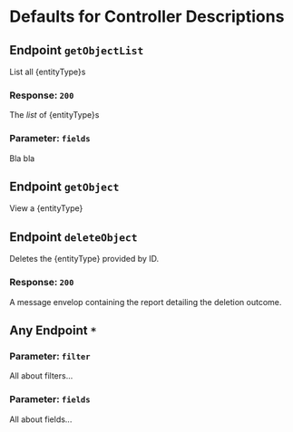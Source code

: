 # Defaults for Controller Descriptions

## Endpoint `getObjectList`

List all {entityType}s

### Response: `200`
The _list_ of {entityType}s

### Parameter: `fields`
Bla bla

## Endpoint `getObject`

View a {entityType}

## Endpoint `deleteObject`

Deletes the {entityType} provided by ID.

### Response: `200`
A message envelop containing the report detailing the deletion outcome.

## Any Endpoint `*`

### Parameter: `filter`
All about filters...

### Parameter: `fields`
All about fields...